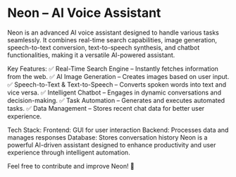 # Neon – AI Voice Assistant
Neon is an advanced AI voice assistant designed to handle various tasks seamlessly. It combines real-time search capabilities, image generation, speech-to-text conversion, text-to-speech synthesis, and chatbot functionalities, making it a versatile AI-powered assistant.

Key Features:
✅ Real-Time Search Engine – Instantly fetches information from the web.
✅ AI Image Generation – Creates images based on user input.
✅ Speech-to-Text & Text-to-Speech – Converts spoken words into text and vice versa.
✅ Intelligent Chatbot – Engages in dynamic conversations and decision-making.
✅ Task Automation – Generates and executes automated tasks.
✅ Data Management – Stores recent chat data for better user experience.

Tech Stack:
Frontend: GUI for user interaction
Backend: Processes data and manages responses
Database: Stores conversation history
Neon is a powerful AI-driven assistant designed to enhance productivity and user experience through intelligent automation.

Feel free to contribute and improve Neon! 🚀
